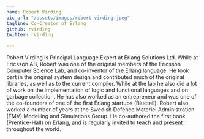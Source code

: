 ```yaml
---
name: Robert Virding
pic_url: "/assets/images/robert-virding.jpeg"
tagline: Co-Creator of Erlang
github: rvirding
twitter: rvirding

---
```

Robert Virding is Principal Language Expert at Erlang Solutions Ltd. While at Ericsson AB, Robert was one of the original members of the Ericsson Computer Science Lab, and co-inventor of the Erlang language. He took part in the original system design and contributed much of the original libraries, as well as to the current compiler. While at the lab he also did a lot of work on the implementation of logic and functional languages and on garbage collection. He has also worked as an entrepreneur and was one of the co-founders of one of the first Erlang startups (Bluetail). Robert also worked a number of years at the Swedish Defence Materiel Administration (FMV) Modelling and Simulations Group. He co-authored the first book (Prentice-Hall) on Erlang, and is regularly invited to teach and present throughout the world.

